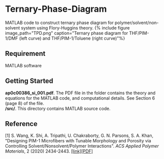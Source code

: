 # Ternary-Phase-Diagram
MATLAB code to construct ternary phase diagram for polymer/solvent/non-solvent system using Flory-Huggins theory.
{% include figure image_path="TPD.png" caption="Ternary phase diagram for THF/PIM-1/DMF (left curve) and THF/PIM-1/Toluene (right curve)"%}

## Requirement
MATLAB software

## Getting Started
**ap0c00386_si_001.pdf**. The PDF file in the folder contains the theory and equations for the MATLAB code, and computational details. See Section 6 (page 8) of the file. <br/>
**/src/**. This directory contains MATLAB source code. <br/>

## Reference
[1] S. Wang, K. Shi, A. Tripathi, U. Chakraborty, G. N. Parsons, S. A. Khan, \"Designing PIM-1 Microfibers with Tunable Morphology and Porosity via Controlling Solvent/Nonsolvent/Polymer Interactions\". *ACS Applied Polymer Materials*, 2 (2020) 2434-2443. [[link]](https://pubs.acs.org/doi/abs/10.1021/acsapm.0c00386)[[PDF]](http://kaihangshi.github.io/assets/docs/paper/Wang_acsapm_2020.pdf)<br/>

